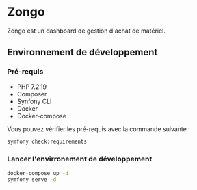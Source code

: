 # Zongo

Zongo est un dashboard de gestion d'achat de matériel.

## Environnement de développement

### Pré-requis

- PHP 7.2.19
- Composer
- Synfony CLI
- Docker
- Docker-compose

Vous pouvez vérifier les pré-requis avec la commande suivante :

```bash
symfony check:requirements
```

### Lancer l'envirronement de développement

```bash
docker-compose up -d
symfony serve -d
```
